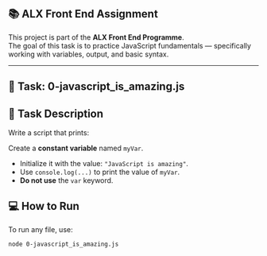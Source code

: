 
## 📚 ALX Front End Assignment

This project is part of the **ALX Front End Programme**.  
The goal of this task is to practice JavaScript fundamentals — specifically working with variables, output, and basic syntax.

---

## 📝 Task: 0-javascript_is_amazing.js

## 🎯 Task Description

Write a script that prints:

 Create a **constant variable** named `myVar`.
- Initialize it with the value: `"JavaScript is amazing"`.
- Use `console.log(...)` to print the value of `myVar`.
- **Do not use** the `var` keyword.



## 💻 How to Run

To run any file, use:

```bash
node 0-javascript_is_amazing.js


